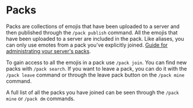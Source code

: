 # Packs

Packs are collections of emojis that have been uploaded to a server and then published through the `/pack publish` command.
All the emojis that have been uploaded to a server are included in the pack.
Like aliases, you can only use emotes from a pack you've explicitly joined.
[Guide for administrating your server's packs](../guild/emote_access/packs.md).



To gain access to all the emojis in a pack use `/pack join`. 
You can find new packs with `/pack search`. 
If you want to leave a pack, you can do it with the `/pack leave` command or through the leave pack button on the `/pack mine` command.

A full list of all the packs you have joined can be seen through the `/pack mine` or `/pack dm` commands.